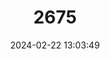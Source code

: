 ---
title: "2675"
category: "Bdeogale jacksoni"
draft: false
date: 2024-02-22 13:03:49
languages:
  German: ["Jackson Ichneumon", "Jackson-Manguste"]
  French: ["Mangouste de Jackson"]
  Italian: ["Mangusta di Jackson"]
  English: ["Jackson's Mongoose"]
---